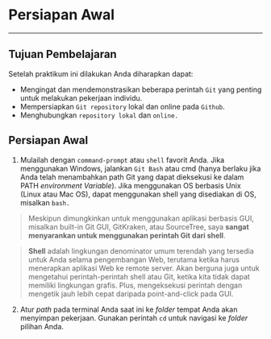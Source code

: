 # Persiapan Awal

----

## Tujuan Pembelajaran

Setelah praktikum ini dilakukan Anda diharapkan dapat:

* Mengingat dan mendemonstrasikan beberapa perintah `Git` yang penting untuk melakukan pekerjaan individu.
* Mempersiapkan `Git repository` lokal dan online pada `Github`.
* Menghubungkan `repository lokal` dan `online.`

## Persiapan Awal

1. Mulailah dengan `command-prompt` atau `shell` favorit Anda. Jika menggunakan Windows, jalankan `Git Bash` atau cmd (hanya berlaku jika Anda telah menambahkan path Git yang dapat dieksekusi ke dalam PATH *environment Variable*). Jika menggunakan OS berbasis Unix (Linux atau Mac OS), dapat menggunakan shell yang disediakan di OS, misalkan `bash.`

> Meskipun dimungkinkan untuk menggunakan aplikasi berbasis GUI, misalkan built-in Git GUI, GitKraken, atau SourceTree, saya **sangat menyarankan untuk menggunakan perintah Git dari shell**. 

> **Shell** adalah lingkungan denominator umum terendah yang tersedia untuk Anda selama pengembangan Web, terutama ketika harus menerapkan aplikasi Web ke remote server. Akan berguna juga untuk mengetahui perintah-perintah shell atau Git, ketika kita tidak dapat memiliki lingkungan grafis. Plus, mengeksekusi perintah dengan mengetik jauh lebih cepat daripada point-and-click pada GUI.

2. Atur *path* pada terminal Anda saat ini ke *folder* tempat Anda akan menyimpan pekerjaan. Gunakan perintah `cd` untuk navigasi ke *folder* pilihan Anda.